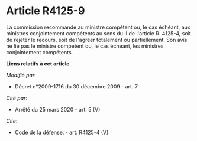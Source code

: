 # Article R4125-9

La commission recommande au ministre compétent ou, le cas échéant, aux ministres conjointement compétents au sens du II de
l'article R. 4125-4, soit de rejeter le recours, soit de l'agréer totalement ou partiellement. Son avis ne lie pas le
ministre compétent ou, le cas échéant, les ministres conjointement compétents.

**Liens relatifs à cet article**

_Modifié par_:

  - Décret n°2009-1716 du 30 décembre 2009 - art. 7

_Cité par_:

  - Arrêté du 25 mars 2020 - art. 5 (V)

_Cite_:

  - Code de la défense. - art. R4125-4 (V)
